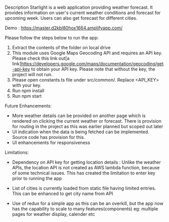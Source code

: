 Description
Starlight is a web application providing weather forecast. It provides information on user's current weather conditions and forecast for upcoming week. Users can also get forecast for different cities. 

Demo : https://master.d2kbl80hox1664.amplifyapp.com/

Please follow the steps below to run the app:

1. Extract the contents of the folder on local drive
2. This module uses Google Maps Geocoding API and requires an API key. Please check this link out[a link]https://developers.google.com/maps/documentation/geocoding/get-api-key to obtain your API key. Please note that without the key, the project will not run. 
3. Please open constants.ts file under src/common/. Replace <API_KEY> with your key.
4. Run npm install
5. Run npm start

Future Enhancements:

- More weather details can be provided on another page which is rendered on clicking the current weather or forecast. There is provision for routing in the project as this was earlier planned but scoped out later
- UI indication when the data is being fetched can be implemented. Source code has provision for this. 
- UI enhancements for responsiveness

Limitations:
- Dependency on API key for getting location details : Unlike the weather APIs, the location API is not created as AWS lambda function, because of some technical issues. This has created the limitation to enter key prior to running the app
- List of cities is currently loaded from static file having limited entries. This can be enhanced to get city name from API

- Use of redux for a simple app as this can be an overkill, but the app now has the capability to scale to many features(components) eg: multiple pages for weather display, calender etc
